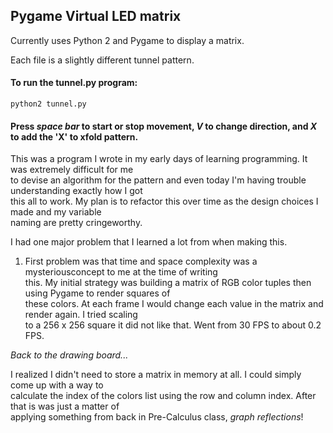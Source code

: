 ## Pygame Virtual LED matrix

Currently uses Python 2 and Pygame to display a matrix.  

Each file is a slightly different tunnel pattern.

#### To run the tunnel.py program:

`python2 tunnel.py`



#### Press _space bar_ to start or stop movement, _V_ to change direction, and _X_ to add the 'X' to xfold pattern.

This was a program I wrote in my early days of learning programming. It was extremely difficult for me  
to devise an algorithm for the pattern and even today I'm having trouble understanding exactly how I got  
this all to work. My plan is to refactor this over time as the design choices I made and my variable  
naming are pretty cringeworthy.  

I had one major problem that I learned a lot from when making this. 

1) First problem was that time and space complexity was a mysteriousconcept to me at the time of writing  
this. My initial strategy was building a matrix of RGB color tuples then using Pygame to render squares of  
these colors. At each frame I would change each value in the matrix and render again. I tried scaling  
to a 256 x 256 square it did not like that. Went from 30 FPS to about 0.2 FPS. 

_Back to the drawing board..._  

I realized I didn't need to store a matrix in memory at all. I could simply come up with a way to  
calculate the index of the colors list using the row and column index. After that is was just a matter of  
applying something from back in Pre-Calculus class, _graph reflections_!  
